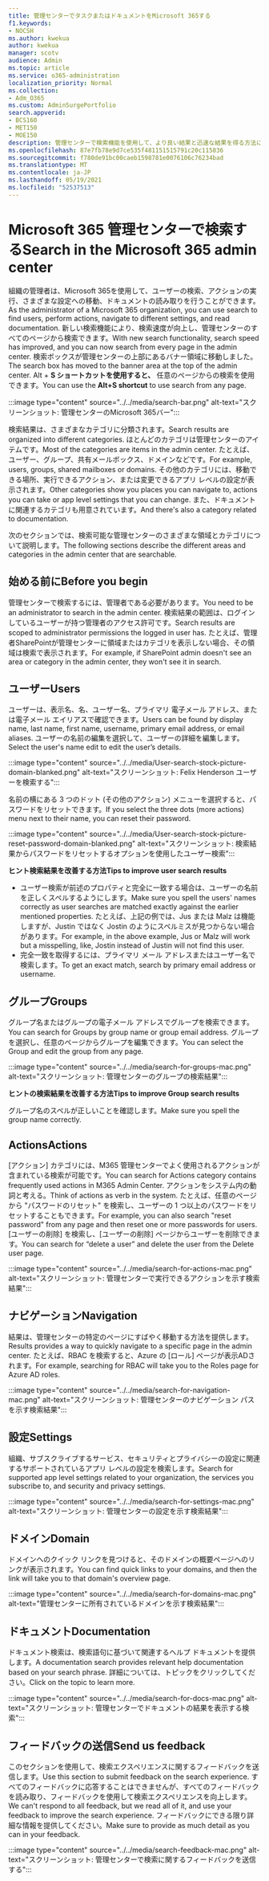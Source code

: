 ```yaml
---
title: 管理センターでタスクまたはドキュメントをMicrosoft 365する
f1.keywords:
- NOCSH
ms.author: kwekua
author: kwekua
manager: scotv
audience: Admin
ms.topic: article
ms.service: o365-administration
localization_priority: Normal
ms.collection:
- Adm_O365
ms.custom: AdminSurgePortfolio
search.appverid:
- BCS160
- MET150
- MOE150
description: 管理センターで検索機能を使用して、より良い結果と迅速な結果を得る方法について学習します。
ms.openlocfilehash: 87e7fb78e9d7ce535f481151515791c20c115836
ms.sourcegitcommit: f780de91bc00caeb1598781e0076106c76234bad
ms.translationtype: MT
ms.contentlocale: ja-JP
ms.lasthandoff: 05/19/2021
ms.locfileid: "52537513"
---
```

# <a name="search-in-the-microsoft-365-admin-center"></a><span data-ttu-id="d146c-103">Microsoft 365 管理センターで検索する</span><span class="sxs-lookup"><span data-stu-id="d146c-103">Search in the Microsoft 365 admin center</span></span>

<span data-ttu-id="d146c-104">組織の管理者は、Microsoft 365を使用して、ユーザーの検索、アクションの実行、さまざまな設定への移動、ドキュメントの読み取りを行うことができます。</span><span class="sxs-lookup"><span data-stu-id="d146c-104">As the administrator of a Microsoft 365 organization, you can use search to find users, perform actions, navigate to different settings, and read documentation.</span></span> <span data-ttu-id="d146c-105">新しい検索機能により、検索速度が向上し、管理センターのすべてのページから検索できます。</span><span class="sxs-lookup"><span data-stu-id="d146c-105">With new search functionality, search speed has improved, and you can now search from every page in the admin center.</span></span> <span data-ttu-id="d146c-106">検索ボックスが管理センターの上部にあるバナー領域に移動しました。</span><span class="sxs-lookup"><span data-stu-id="d146c-106">The search box has moved to the banner area at the top of the admin center.</span></span> <span data-ttu-id="d146c-107">Alt + **S ショートカットを使用すると、** 任意のページからの検索を使用できます。</span><span class="sxs-lookup"><span data-stu-id="d146c-107">You can use the **Alt+S shortcut** to use search from any page.</span></span>

:::image type="content" source="../../media/search-bar.png" alt-text="スクリーンショット: 管理センターのMicrosoft 365バー":::

<span data-ttu-id="d146c-109">検索結果は、さまざまなカテゴリに分類されます。</span><span class="sxs-lookup"><span data-stu-id="d146c-109">Search results are organized into different categories.</span></span> <span data-ttu-id="d146c-110">ほとんどのカテゴリは管理センターのアイテムです。</span><span class="sxs-lookup"><span data-stu-id="d146c-110">Most of the categories are items in the admin center.</span></span> <span data-ttu-id="d146c-111">たとえば、ユーザー、グループ、共有メールボックス、ドメインなどです。</span><span class="sxs-lookup"><span data-stu-id="d146c-111">For example, users, groups, shared mailboxes or domains.</span></span> <span data-ttu-id="d146c-112">その他のカテゴリには、移動できる場所、実行できるアクション、または変更できるアプリ レベルの設定が表示されます。</span><span class="sxs-lookup"><span data-stu-id="d146c-112">Other categories show you places you can navigate to, actions you can take or app level settings that you can change.</span></span> <span data-ttu-id="d146c-113">また、ドキュメントに関連するカテゴリも用意されています。</span><span class="sxs-lookup"><span data-stu-id="d146c-113">And there's also a category related to documentation.</span></span>

<span data-ttu-id="d146c-114">次のセクションでは、検索可能な管理センターのさまざまな領域とカテゴリについて説明します。</span><span class="sxs-lookup"><span data-stu-id="d146c-114">The following sections describe the different areas and categories in the admin center that are searchable.</span></span>

## <a name="before-you-begin"></a><span data-ttu-id="d146c-115">始める前に</span><span class="sxs-lookup"><span data-stu-id="d146c-115">Before you begin</span></span>

<span data-ttu-id="d146c-116">管理センターで検索するには、管理者である必要があります。</span><span class="sxs-lookup"><span data-stu-id="d146c-116">You need to be an administrator to search in the admin center.</span></span> <span data-ttu-id="d146c-117">検索結果の範囲は、ログインしているユーザーが持つ管理者のアクセス許可です。</span><span class="sxs-lookup"><span data-stu-id="d146c-117">Search results are scoped to administrator permissions the logged in user has.</span></span> <span data-ttu-id="d146c-118">たとえば、管理者SharePointが管理センターに領域またはカテゴリを表示しない場合、その領域は検索で表示されます。</span><span class="sxs-lookup"><span data-stu-id="d146c-118">For example, if SharePoint admin doesn't see an area or category in the admin center, they won't see it in search.</span></span>

## <a name="users"></a><span data-ttu-id="d146c-119">ユーザー</span><span class="sxs-lookup"><span data-stu-id="d146c-119">Users</span></span>

<span data-ttu-id="d146c-120">ユーザーは、表示名、名、ユーザー名、プライマリ 電子メール アドレス、または電子メール エイリアスで確認できます。</span><span class="sxs-lookup"><span data-stu-id="d146c-120">Users can be found by display name, last name, first name, username, primary email address, or email aliases.</span></span> <span data-ttu-id="d146c-121">ユーザーの名前の編集を選択して、ユーザーの詳細を編集します。</span><span class="sxs-lookup"><span data-stu-id="d146c-121">Select the user's name edit to edit the user’s details.</span></span>

:::image type="content" source="../../media/User-search-stock-picture-domain-blanked.png" alt-text="スクリーンショット: Felix Henderson ユーザーを検索する":::

<span data-ttu-id="d146c-123">名前の横にある 3 つのドット (その他のアクション) メニューを選択すると、パスワードをリセットできます。</span><span class="sxs-lookup"><span data-stu-id="d146c-123">If you select the three dots (more actions) menu next to their name, you can reset their password.</span></span>

:::image type="content" source="../../media/User-search-stock-picture-reset-password-domain-blanked.png" alt-text="スクリーンショット: 検索結果からパスワードをリセットするオプションを使用したユーザー検索":::

<span data-ttu-id="d146c-125">**ヒント検索結果を改善する方法**</span><span class="sxs-lookup"><span data-stu-id="d146c-125">**Tips to improve user search results**</span></span>

- <span data-ttu-id="d146c-126">ユーザー検索が前述のプロパティと完全に一致する場合は、ユーザーの名前を正しくスペルするようにします。</span><span class="sxs-lookup"><span data-stu-id="d146c-126">Make sure you spell the users' names correctly as user searches are matched exactly against the earlier mentioned properties.</span></span> <span data-ttu-id="d146c-127">たとえば、上記の例では、Jus または Malz は機能しますが、Justin ではなく Jostin のようにスペルミスが見つからない場合があります。</span><span class="sxs-lookup"><span data-stu-id="d146c-127">For example, in the above example, Jus or Malz will work but a misspelling, like, Jostin instead of Justin will not find this user.</span></span>
- <span data-ttu-id="d146c-128">完全一致を取得するには、プライマリ メール アドレスまたはユーザー名で検索します。</span><span class="sxs-lookup"><span data-stu-id="d146c-128">To get an exact match, search by primary email address or username.</span></span>

## <a name="groups"></a><span data-ttu-id="d146c-129">グループ</span><span class="sxs-lookup"><span data-stu-id="d146c-129">Groups</span></span>

<span data-ttu-id="d146c-130">グループ名またはグループの電子メール アドレスでグループを検索できます。</span><span class="sxs-lookup"><span data-stu-id="d146c-130">You can search for Groups by group name or group email address.</span></span> <span data-ttu-id="d146c-131">グループを選択し、任意のページからグループを編集できます。</span><span class="sxs-lookup"><span data-stu-id="d146c-131">You can select the Group and edit the group from any page.</span></span>

:::image type="content" source="../../media/search-for-groups-mac.png" alt-text="スクリーンショット: 管理センターのグループの検索結果":::

<span data-ttu-id="d146c-133">**ヒントの検索結果を改善する方法**</span><span class="sxs-lookup"><span data-stu-id="d146c-133">**Tips to improve Group search results**</span></span>

<span data-ttu-id="d146c-134">グループ名のスペルが正しいことを確認します。</span><span class="sxs-lookup"><span data-stu-id="d146c-134">Make sure you spell the group name correctly.</span></span>

## <a name="actions"></a><span data-ttu-id="d146c-135">Actions</span><span class="sxs-lookup"><span data-stu-id="d146c-135">Actions</span></span>

<span data-ttu-id="d146c-136">[アクション] カテゴリには、M365 管理センターでよく使用されるアクションが含まれている検索が可能です。</span><span class="sxs-lookup"><span data-stu-id="d146c-136">You can search for Actions category contains frequently used actions in M365 Admin Center.</span></span> <span data-ttu-id="d146c-137">アクションをシステム内の動詞と考える。</span><span class="sxs-lookup"><span data-stu-id="d146c-137">Think of actions as verb in the system.</span></span> <span data-ttu-id="d146c-138">たとえば、任意のページから "パスワードのリセット" を検索し、ユーザーの 1 つ以上のパスワードをリセットすることもできます。</span><span class="sxs-lookup"><span data-stu-id="d146c-138">For example, you can also search "reset password" from any page and then reset one or more passwords for users.</span></span> <span data-ttu-id="d146c-139">[ユーザーの削除] を検索し、[ユーザーの削除] ページからユーザーを削除できます。</span><span class="sxs-lookup"><span data-stu-id="d146c-139">You can search for “delete a user” and delete the user from the Delete user page.</span></span>

:::image type="content" source="../../media/search-for-actions-mac.png" alt-text="スクリーンショット: 管理センターで実行できるアクションを示す検索結果":::

## <a name="navigation"></a><span data-ttu-id="d146c-141">ナビゲーション</span><span class="sxs-lookup"><span data-stu-id="d146c-141">Navigation</span></span>

<span data-ttu-id="d146c-142">結果は、管理センターの特定のページにすばやく移動する方法を提供します。</span><span class="sxs-lookup"><span data-stu-id="d146c-142">Results provides a way to quickly navigate to a specific page in the admin center.</span></span> <span data-ttu-id="d146c-143">たとえば、RBAC を検索すると、Azure の [ロール] ページが表示ADされます。</span><span class="sxs-lookup"><span data-stu-id="d146c-143">For example, searching for RBAC will take you to the Roles page for Azure AD roles.</span></span>

:::image type="content" source="../../media/search-for-navigation-mac.png" alt-text="スクリーンショット: 管理センターのナビゲーション パスを示す検索結果":::

## <a name="settings"></a><span data-ttu-id="d146c-145">設定</span><span class="sxs-lookup"><span data-stu-id="d146c-145">Settings</span></span>

<span data-ttu-id="d146c-146">組織、サブスクライブするサービス、セキュリティとプライバシーの設定に関連するサポートされているアプリ レベルの設定を検索します。</span><span class="sxs-lookup"><span data-stu-id="d146c-146">Search for supported app level settings related to your organization, the services you subscribe to, and security and privacy settings.</span></span>

:::image type="content" source="../../media/search-for-settings-mac.png" alt-text="スクリーンショット: 管理センターの設定を示す検索結果":::

## <a name="domain"></a><span data-ttu-id="d146c-148">ドメイン</span><span class="sxs-lookup"><span data-stu-id="d146c-148">Domain</span></span>

<span data-ttu-id="d146c-149">ドメインへのクイック リンクを見つけると、そのドメインの概要ページへのリンクが表示されます。</span><span class="sxs-lookup"><span data-stu-id="d146c-149">You can find quick links to your domains, and then the link will take you to that domain's overview page.</span></span>

:::image type="content" source="../../media/search-for-domains-mac.png" alt-text="管理センターに所有されているドメインを示す検索結果":::

## <a name="documentation"></a><span data-ttu-id="d146c-151">ドキュメント</span><span class="sxs-lookup"><span data-stu-id="d146c-151">Documentation</span></span>

<span data-ttu-id="d146c-152">ドキュメント検索は、検索語句に基づいて関連するヘルプ ドキュメントを提供します。</span><span class="sxs-lookup"><span data-stu-id="d146c-152">A documentation search provides relevant help documentation based on your search phrase.</span></span> <span data-ttu-id="d146c-153">詳細については、トピックをクリックしてください。</span><span class="sxs-lookup"><span data-stu-id="d146c-153">Click on the topic to learn more.</span></span>

:::image type="content" source="../../media/search-for-docs-mac.png" alt-text="スクリーンショット: 管理センターでドキュメントの結果を表示する検索":::

## <a name="send-us-feedback"></a><span data-ttu-id="d146c-155">フィードバックの送信</span><span class="sxs-lookup"><span data-stu-id="d146c-155">Send us feedback</span></span>

<span data-ttu-id="d146c-156">このセクションを使用して、検索エクスペリエンスに関するフィードバックを送信します。</span><span class="sxs-lookup"><span data-stu-id="d146c-156">Use this section to submit feedback on the search experience.</span></span> <span data-ttu-id="d146c-157">すべてのフィードバックに応答することはできませんが、すべてのフィードバックを読み取り、フィードバックを使用して検索エクスペリエンスを向上します。</span><span class="sxs-lookup"><span data-stu-id="d146c-157">We can't respond to all feedback, but we read all of it, and use your feedback to improve the search experience.</span></span> <span data-ttu-id="d146c-158">フィードバックにできる限り詳細な情報を提供してください。</span><span class="sxs-lookup"><span data-stu-id="d146c-158">Make sure to provide as much detail as you can in your feedback.</span></span>

:::image type="content" source="../../media/search-feedback-mac.png" alt-text="スクリーンショット: 管理センターで検索に関するフィードバックを送信する":::